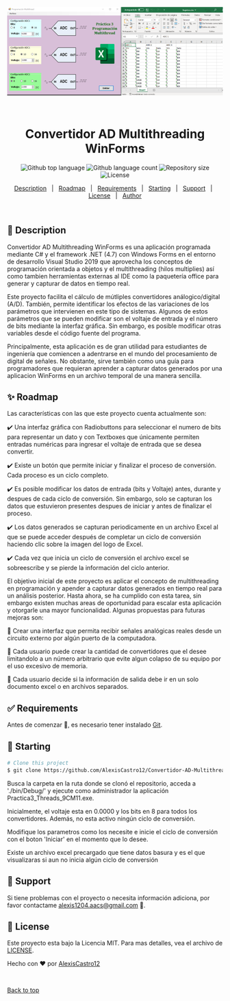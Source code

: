 <div align="center" id="top"> 
  <img src="./Convertidor-AD-Multithreading-WinForms.png" alt="Convertidor AD Multithreading WinForms" />

  &#xa0;
</div>

<h1 align="center">Convertidor AD Multithreading WinForms</h1>

<p align="center">
  <img alt="Github top language" src="https://img.shields.io/github/languages/top/AlexisCastro12/Convertidor-AD-Multithreading-WinForms?color=56BEB8">

  <img alt="Github language count" src="https://img.shields.io/github/languages/count/AlexisCastro12/Convertidor-AD-Multithreading-WinForms?color=56BEB8">

  <img alt="Repository size" src="https://img.shields.io/github/repo-size/AlexisCastro12/Convertidor-AD-Multithreading-WinForms?color=56BEB8">

  <img alt="License" src="https://img.shields.io/github/license/AlexisCastro12/Convertidor-AD-Multithreading-WinForms?color=56BEB8">
</p>


<p align="center">
  <a href="#dart-description">Description</a> &#xa0; | &#xa0; 
  <a href="#sparkles-roadmap">Roadmap</a> &#xa0; | &#xa0;
  <a href="#white_check_mark-requirements">Requirements</a> &#xa0; | &#xa0;
  <a href="#checkered_flag-starting">Starting</a> &#xa0; | &#xa0;
  <a href="#wrench-support">Support</a> &#xa0; | &#xa0;
  <a href="#memo-license">License</a> &#xa0; | &#xa0;
  <a href="https://github.com/AlexisCastro12" target="_blank">Author</a>
</p>

<br>

## :dart: Description ##

Convertidor AD Multithreading WinForms es una aplicación programada mediante C# y el framework .NET (4.7) con Windows Forms en el entorno de desarrollo Visual Studio 2019 que aprovecha los conceptos de programación orientada a objetos y el multithreading (hilos multiplies) así como tambien herramientas externas al IDE como la paquetería office para generar y capturar de datos en tiempo real.

Este proyecto facilita el cálculo de mútliples convertidores análogico/digital (A/D). También, permite identificar los efectos de las variaciones de los parámetros que intervienen en este tipo de sistemas. Algunos de estos parámetros que se pueden modificar son el voltaje de entrada y el número de bits mediante la interfaz gráfica. Sin embargo, es posible modificar otras variables desde el código fuente del programa.

Principalmente, esta aplicación es de gran utilidad para estudiantes de ingeniería que comiencen a adentrarse en el mundo del procesamiento de digital de señales. No obstante, sirve también como una guía para programadores que requieran aprender a capturar datos generados por una aplicacion WinForms en un archivo temporal de una manera sencilla.

## :sparkles: Roadmap

Las características con las que este proyecto cuenta actualmente son:

:heavy_check_mark: Una interfaz gráfica con Radiobuttons para seleccionar el numero de bits para representar un dato y con Textboxes que únicamente permiten entradas numéricas para ingresar el voltaje de entrada que se desea convertir.

:heavy_check_mark: Existe un botón que permite iniciar y finalizar el proceso de conversión. Cada proceso es un ciclo completo.

:heavy_check_mark: Es posible modificar los datos de entrada (bits y Voltaje) antes, durante y despues de cada ciclo de conversión. Sin embargo, solo se capturan los datos que estuvieron presentes despues de iniciar y antes de finalizar el proceso.

:heavy_check_mark: Los datos generados se capturan periodicamente en un archivo Excel al que se puede acceder después de completar un ciclo de conversión haciendo clic sobre la imagen del logo de Excel.

:heavy_check_mark: Cada vez que inicia un ciclo de conversión el archivo excel se sobreescribe y se pierde la información del ciclo anterior.

El objetivo inicial de este proyecto es aplicar el concepto de multithreading en programación y apender a capturar datos generados en tiempo real para un análisis posterior. Hasta ahora, se ha cumplido con esta tarea, sin embargo existen muchas areas de oportunidad para escalar esta aplicación y otorgarle una mayor funcionalidad. Algunas propuestas para futuras mejoras son:

:pushpin: Crear una interfaz que permita recibir señales analógicas reales desde un circuito externo por algún puerto de la computadora.

:pushpin: Cada usuario puede crear la cantidad de convertidores que el desee limitandolo a un número arbitrario que evite algun colapso de su equipo por el uso excesivo de memoria.

:pushpin: Cada usuario decide si la información de salida debe ir en un solo documento excel o en archivos separados.

## :white_check_mark: Requirements

Antes de comenzar :checkered_flag:, es necesario tener instalado [Git](https://git-scm.com).

## :checkered_flag: Starting

```bash
# Clone this project
$ git clone https://github.com/AlexisCastro12/Convertidor-AD-Multithreading-WinForms.git

```

Busca la carpeta en la ruta donde se clonó el repositorio, acceda a './bin/Debug/' y ejecute como administrador la aplicación Practica3_Threads_9CM11.exe.

Inicialmente, el voltaje esta en 0.0000 y los bits en 8 para todos los convertidores. Además, no esta activo ningún ciclo de conversión.

Modifique los parametros como los necesite e inicie el ciclo de conversión con el boton 'Iniciar' en el momento que lo desee.

Existe un archivo excel precargado que tiene datos basura y es el que visualizaras si aun no inicia algún ciclo de conversión


## :wrench: Support ##

Si tiene problemas con el proyecto o necesita información adiciona, por favor contactame <alexis1204.aacs@gmail.com> :e-mail:.

## :memo: License ##

Este proyecto esta bajo la Licencia MIT. Para mas detalles, vea el archivo de [LICENSE](LICENSE).


Hecho con :heart: por <a href="https://github.com/AlexisCastro12" target="_blank">AlexisCastro12</a>

&#xa0;

<a href="#top">Back to top</a>
